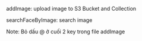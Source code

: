 addImage: upload image to S3 Bucket and Collection

searchFaceByImage: search image

Note: Bỏ dấu @ ở cuối 2 key trong file addImage

